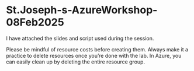 # St.Joseph-s-AzureWorkshop-08Feb2025

I have attached the slides and script used during the session.

Please be mindful of resource costs before creating them. Always make it a practice to delete resources once you’re done with the lab. In Azure, you can easily clean up by deleting the entire resource group.
